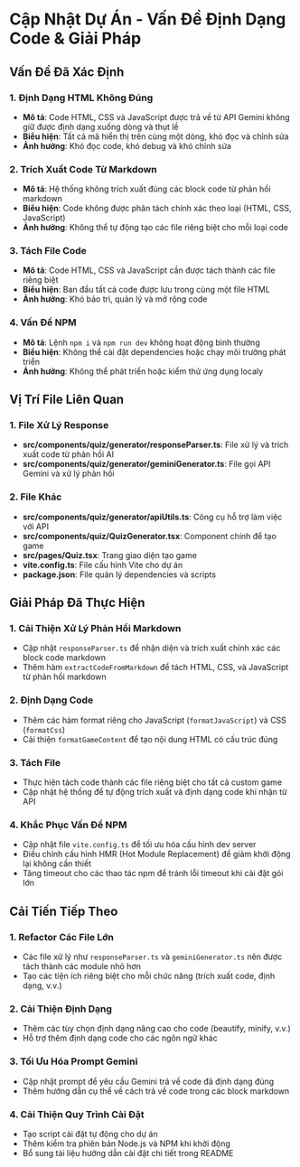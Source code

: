 
# Cập Nhật Dự Án - Vấn Đề Định Dạng Code & Giải Pháp

## Vấn Đề Đã Xác Định

### 1. Định Dạng HTML Không Đúng
- **Mô tả**: Code HTML, CSS và JavaScript được trả về từ API Gemini không giữ được định dạng xuống dòng và thụt lề
- **Biểu hiện**: Tất cả mã hiển thị trên cùng một dòng, khó đọc và chỉnh sửa
- **Ảnh hưởng**: Khó đọc code, khó debug và khó chỉnh sửa

### 2. Trích Xuất Code Từ Markdown
- **Mô tả**: Hệ thống không trích xuất đúng các block code từ phản hồi markdown
- **Biểu hiện**: Code không được phân tách chính xác theo loại (HTML, CSS, JavaScript)
- **Ảnh hưởng**: Không thể tự động tạo các file riêng biệt cho mỗi loại code

### 3. Tách File Code
- **Mô tả**: Code HTML, CSS và JavaScript cần được tách thành các file riêng biệt
- **Biểu hiện**: Ban đầu tất cả code được lưu trong cùng một file HTML
- **Ảnh hưởng**: Khó bảo trì, quản lý và mở rộng code

### 4. Vấn Đề NPM
- **Mô tả**: Lệnh `npm i` và `npm run dev` không hoạt động bình thường
- **Biểu hiện**: Không thể cài đặt dependencies hoặc chạy môi trường phát triển
- **Ảnh hưởng**: Không thể phát triển hoặc kiểm thử ứng dụng localy

## Vị Trí File Liên Quan

### 1. File Xử Lý Response
- **src/components/quiz/generator/responseParser.ts**: File xử lý và trích xuất code từ phản hồi AI
- **src/components/quiz/generator/geminiGenerator.ts**: File gọi API Gemini và xử lý phản hồi

### 2. File Khác
- **src/components/quiz/generator/apiUtils.ts**: Công cụ hỗ trợ làm việc với API
- **src/components/quiz/QuizGenerator.tsx**: Component chính để tạo game
- **src/pages/Quiz.tsx**: Trang giao diện tạo game
- **vite.config.ts**: File cấu hình Vite cho dự án
- **package.json**: File quản lý dependencies và scripts

## Giải Pháp Đã Thực Hiện

### 1. Cải Thiện Xử Lý Phản Hồi Markdown
- Cập nhật `responseParser.ts` để nhận diện và trích xuất chính xác các block code markdown
- Thêm hàm `extractCodeFromMarkdown` để tách HTML, CSS, và JavaScript từ phản hồi markdown

### 2. Định Dạng Code
- Thêm các hàm format riêng cho JavaScript (`formatJavaScript`) và CSS (`formatCss`)
- Cải thiện `formatGameContent` để tạo nội dung HTML có cấu trúc đúng

### 3. Tách File
- Thực hiện tách code thành các file riêng biệt cho tất cả custom game
- Cập nhật hệ thống để tự động trích xuất và định dạng code khi nhận từ API

### 4. Khắc Phục Vấn Đề NPM
- Cập nhật file `vite.config.ts` để tối ưu hóa cấu hình dev server
- Điều chỉnh cấu hình HMR (Hot Module Replacement) để giảm khởi động lại không cần thiết
- Tăng timeout cho các thao tác npm để tránh lỗi timeout khi cài đặt gói lớn

## Cải Tiến Tiếp Theo

### 1. Refactor Các File Lớn
- Các file xử lý như `responseParser.ts` và `geminiGenerator.ts` nên được tách thành các module nhỏ hơn
- Tạo các tiện ích riêng biệt cho mỗi chức năng (trích xuất code, định dạng, v.v.)

### 2. Cải Thiện Định Dạng
- Thêm các tùy chọn định dạng nâng cao cho code (beautify, minify, v.v.)
- Hỗ trợ thêm định dạng code cho các ngôn ngữ khác

### 3. Tối Ưu Hóa Prompt Gemini
- Cập nhật prompt để yêu cầu Gemini trả về code đã định dạng đúng
- Thêm hướng dẫn cụ thể về cách trả về code trong các block markdown

### 4. Cải Thiện Quy Trình Cài Đặt
- Tạo script cài đặt tự động cho dự án
- Thêm kiểm tra phiên bản Node.js và NPM khi khởi động
- Bổ sung tài liệu hướng dẫn cài đặt chi tiết trong README
